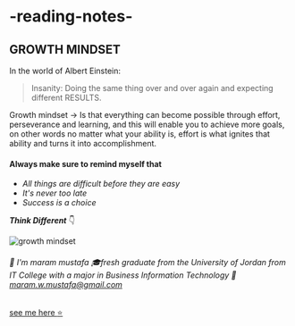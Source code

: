 # -reading-notes-

## **GROWTH MINDSET**
In the world of Albert Einstein:
>Insanity: Doing the same thing over and over again and expecting different RESULTS.
 
Growth mindset -> Is that everything can become possible through effort, perseverance and learning, and this will enable you to achieve more goals, on other words no matter what your ability is, effort is what ignites that ability and turns it into accomplishment.

#### Always make sure to remind myself that
- *All things are difficult before they are easy*
- *It's never too late*
- *Success is a choice*

***Think Different*** :point_down:

![growth mindset](https://www.mvisd.com/cms/lib/TX02216263/Centricity/Domain/1042/brain-teasers-compressor.png)




 ###### :memo:  I'm maram mustafa :mortar_board:fresh graduate from the University of Jordan from IT College with a major in Business Information Technology :email: maram.w.mustafa@gmail.com 
[see me here :star:](https://github.com/maram-mustafa)

